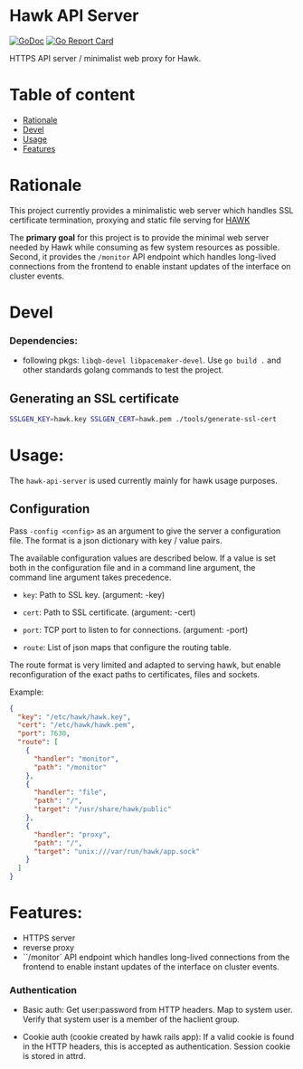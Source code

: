 # Hawk API Server

[![GoDoc](https://godoc.org/github.com/ClusterLabs/hawk-apiserver?status.svg)](https://godoc.org/github.com/ClusterLabs/hawk-apiserver)
[![Go Report Card](https://goreportcard.com/badge/github.com/ClusterLabs/hawk-apiserver)](https://goreportcard.com/report/github.com/ClusterLabs/hawk-apiserver)

HTTPS API server / minimalist web proxy for Hawk.

# Table of content

- [Rationale](#Rationale)
- [Devel](#devel)
- [Usage](#usage)
- [Features](#features)

# Rationale
This project currently provides a minimalistic web server which
handles SSL certificate termination, proxying and static file serving
for [HAWK](https://github.com/ClusterLabs/hawk)

The **primary goal** for this project is to provide the minimal web server
needed by Hawk while consuming as few system resources as
possible. Second, it provides the `/monitor` API endpoint which
handles long-lived connections from the frontend to enable instant
updates of the interface on cluster events.


# Devel


### Dependencies:

- following pkgs: `libqb-devel libpacemaker-devel`.
Use `go build .` and other standards golang commands to test the project.

## Generating an SSL certificate

``` bash
SSLGEN_KEY=hawk.key SSLGEN_CERT=hawk.pem ./tools/generate-ssl-cert
```

# Usage:

The `hawk-api-server` is used currently mainly for hawk usage purposes.

## Configuration

Pass `-config <config>` as an argument to give the server a
configuration file. The format is a json dictionary with key / value
pairs.

The available configuration values are described below. If a value is
set both in the configuration file and in a command line argument, the
command line argument takes precedence.

* `key`: Path to SSL key. (argument: -key)

* `cert`: Path to SSL certificate. (argument: -cert)

* `port`: TCP port to listen to for connections. (argument: -port)

* `route`: List of json maps that configure the routing table.

The route format is very limited and adapted to serving hawk, but
enable reconfiguration of the exact paths to certificates, files and
sockets.

Example:

``` json
{
  "key": "/etc/hawk/hawk.key",
  "cert": "/etc/hawk/hawk.pem",
  "port": 7630,
  "route": [
    {
      "handler": "monitor",
      "path": "/monitor"
    },
    {
      "handler": "file",
      "path": "/",
      "target": "/usr/share/hawk/public"
    },
    {
      "handler": "proxy",
      "path": "/",
      "target": "unix:///var/run/hawk/app.sock"
    }
  ]
}
```
# Features:

- HTTPS server
- reverse proxy
- ``/monitor`  API endpoint which handles long-lived connections from the frontend to enable instant
              updates of the interface on cluster events.


### Authentication

* Basic auth: Get user:password from HTTP headers. Map to system
  user. Verify that system user is a member of the haclient group.

* Cookie auth (cookie created by hawk rails app): If a valid cookie is
  found in the HTTP headers, this is accepted as authentication.
  Session cookie is stored in attrd.
